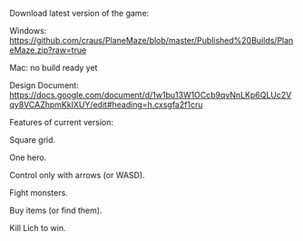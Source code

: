 Download latest version of the game:

Windows: https://github.com/craus/PlaneMaze/blob/master/Published%20Builds/PlaneMaze.zip?raw=true

Mac: no build ready yet

Design Document: https://docs.google.com/document/d/1w1bu13W1OCcb9qvNnLKp6QLUc2Vqy8VCAZhpmKkIXUY/edit#heading=h.cxsgfa2f1cru

Features of current version:

Square grid.

One hero.

Control only with arrows (or WASD).

Fight monsters.

Buy items (or find them).

Kill Lich to win.
